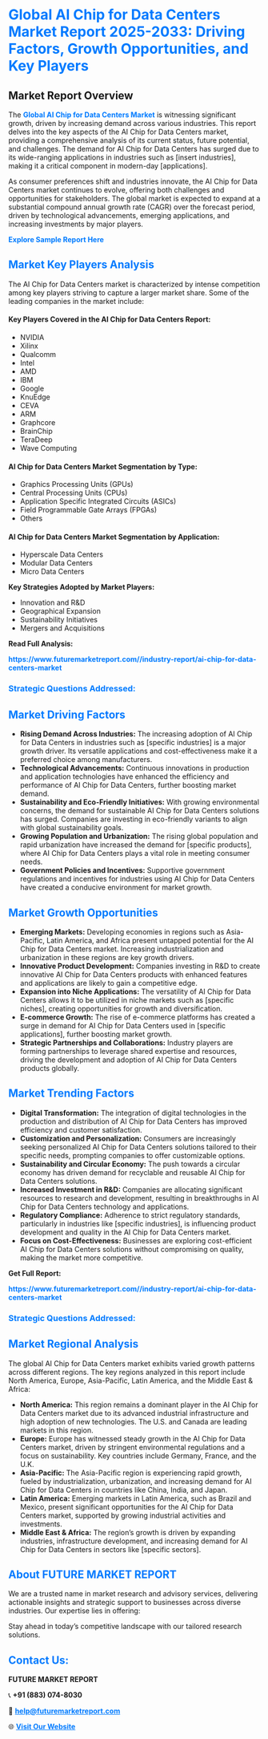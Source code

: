 <h1 style="color: #007BFF;">Global AI Chip for Data Centers Market Report 2025-2033: Driving Factors, Growth Opportunities, and Key Players</h1>

<section id="overview">
<h2>Market Report Overview</h2>
<p>The <a href="https://www.futuremarketreport.com//industry-report/ai-chip-for-data-centers-market" style="color: #007BFF; text-decoration: none;"><strong>Global AI Chip for Data Centers Market</strong></a> is witnessing significant growth, driven by increasing demand across various industries. This report delves into the key aspects of the AI Chip for Data Centers market, providing a comprehensive analysis of its current status, future potential, and challenges. The demand for AI Chip for Data Centers has surged due to its wide-ranging applications in industries such as [insert industries], making it a critical component in modern-day [applications].</p>
<p>As consumer preferences shift and industries innovate, the AI Chip for Data Centers market continues to evolve, offering both challenges and opportunities for stakeholders. The global market is expected to expand at a substantial compound annual growth rate (CAGR) over the forecast period, driven by technological advancements, emerging applications, and increasing investments by major players.</p>
</section>

<section id="overview">
<p><a href="https://www.futuremarketreport.com//request-sample/reportId=76760" style="color: #007BFF; text-decoration: none;"><strong>Explore Sample Report Here</strong></a></p>
</section>

<section id="key-players">
<h2 style="color: #007BFF;">Market Key Players Analysis</h2>
<p>The AI Chip for Data Centers market is characterized by intense competition among key players striving to capture a larger market share. Some of the leading companies in the market include:</p>
<h4>Key Players Covered in the AI Chip for Data Centers Report:</h4>
<ul><li>NVIDIA</li><li>Xilinx</li><li>Qualcomm</li><li>Intel</li><li>AMD</li><li>IBM</li><li>Google</li><li>KnuEdge</li><li>CEVA</li><li>ARM</li><li>Graphcore</li><li>BrainChip</li><li>TeraDeep</li><li>Wave Computing</li></ul>
<h4>AI Chip for Data Centers Market Segmentation by Type:</h4>
<ul><li>Graphics Processing Units (GPUs)</li><li>Central Processing Units (CPUs)</li><li>Application Specific Integrated Circuits (ASICs)</li><li>Field Programmable Gate Arrays (FPGAs)</li><li>Others</li></ul>

<h4>AI Chip for Data Centers Market Segmentation by Application:</h4>
<ul><li>Hyperscale Data Centers</li><li>Modular Data Centers</li><li>Micro Data Centers</li></ul>
<p><strong>Key Strategies Adopted by Market Players:</strong></p>
<ul>
<li>Innovation and R&D</li>
<li>Geographical Expansion</li>
<li>Sustainability Initiatives</li>
<li>Mergers and Acquisitions</li>
</ul>
</section>

<section>
<p><strong>Read Full Analysis: </strong></p><a href="https://www.futuremarketreport.com//industry-report/ai-chip-for-data-centers-market" style="color: #007BFF; text-decoration: none;"><strong>https://www.futuremarketreport.com//industry-report/ai-chip-for-data-centers-market</strong></a>
<h3 style="color: #007BFF;">Strategic Questions Addressed:</h3>
</section>

<section id="driving-factors">
<h2 style="color: #007BFF;">Market Driving Factors</h2>
<ul>
<li><strong>Rising Demand Across Industries:</strong> The increasing adoption of AI Chip for Data Centers in industries such as [specific industries] is a major growth driver. Its versatile applications and cost-effectiveness make it a preferred choice among manufacturers.</li>
<li><strong>Technological Advancements:</strong> Continuous innovations in production and application technologies have enhanced the efficiency and performance of AI Chip for Data Centers, further boosting market demand.</li>
<li><strong>Sustainability and Eco-Friendly Initiatives:</strong> With growing environmental concerns, the demand for sustainable AI Chip for Data Centers solutions has surged. Companies are investing in eco-friendly variants to align with global sustainability goals.</li>
<li><strong>Growing Population and Urbanization:</strong> The rising global population and rapid urbanization have increased the demand for [specific products], where AI Chip for Data Centers plays a vital role in meeting consumer needs.</li>
<li><strong>Government Policies and Incentives:</strong> Supportive government regulations and incentives for industries using AI Chip for Data Centers have created a conducive environment for market growth.</li>
</ul>
</section>

<section id="growth-opportunities">
<h2 style="color: #007BFF;">Market Growth Opportunities</h2>
<ul>
<li><strong>Emerging Markets:</strong> Developing economies in regions such as Asia-Pacific, Latin America, and Africa present untapped potential for the AI Chip for Data Centers market. Increasing industrialization and urbanization in these regions are key growth drivers.</li>
<li><strong>Innovative Product Development:</strong> Companies investing in R&D to create innovative AI Chip for Data Centers products with enhanced features and applications are likely to gain a competitive edge.</li>
<li><strong>Expansion into Niche Applications:</strong> The versatility of AI Chip for Data Centers allows it to be utilized in niche markets such as [specific niches], creating opportunities for growth and diversification.</li>
<li><strong>E-commerce Growth:</strong> The rise of e-commerce platforms has created a surge in demand for AI Chip for Data Centers used in [specific applications], further boosting market growth.</li>
<li><strong>Strategic Partnerships and Collaborations:</strong> Industry players are forming partnerships to leverage shared expertise and resources, driving the development and adoption of AI Chip for Data Centers products globally.</li>
</ul>
</section>

<section id="trending-factors">
<h2 style="color: #007BFF;">Market Trending Factors</h2>
<ul>
<li><strong>Digital Transformation:</strong> The integration of digital technologies in the production and distribution of AI Chip for Data Centers has improved efficiency and customer satisfaction.</li>
<li><strong>Customization and Personalization:</strong> Consumers are increasingly seeking personalized AI Chip for Data Centers solutions tailored to their specific needs, prompting companies to offer customizable options.</li>
<li><strong>Sustainability and Circular Economy:</strong> The push towards a circular economy has driven demand for recyclable and reusable AI Chip for Data Centers solutions.</li>
<li><strong>Increased Investment in R&D:</strong> Companies are allocating significant resources to research and development, resulting in breakthroughs in AI Chip for Data Centers technology and applications.</li>
<li><strong>Regulatory Compliance:</strong> Adherence to strict regulatory standards, particularly in industries like [specific industries], is influencing product development and quality in the AI Chip for Data Centers market.</li>
<li><strong>Focus on Cost-Effectiveness:</strong> Businesses are exploring cost-efficient AI Chip for Data Centers solutions without compromising on quality, making the market more competitive.</li>
</ul>
</section>

<section>
<p><strong>Get Full Report: </strong></p><a href="https://www.futuremarketreport.com//industry-report/ai-chip-for-data-centers-market" style="color: #007BFF; text-decoration: none;"><strong>https://www.futuremarketreport.com//industry-report/ai-chip-for-data-centers-market</strong></a>
<h3 style="color: #007BFF;">Strategic Questions Addressed:</h3>
</section>


<section id="regional-analysis">
<h2 style="color: #007BFF;">Market Regional Analysis</h2>
<p>The global AI Chip for Data Centers market exhibits varied growth patterns across different regions. The key regions analyzed in this report include North America, Europe, Asia-Pacific, Latin America, and the Middle East & Africa:</p>
<ul>
<li><strong>North America:</strong> This region remains a dominant player in the AI Chip for Data Centers market due to its advanced industrial infrastructure and high adoption of new technologies. The U.S. and Canada are leading markets in this region.</li>
<li><strong>Europe:</strong> Europe has witnessed steady growth in the AI Chip for Data Centers market, driven by stringent environmental regulations and a focus on sustainability. Key countries include Germany, France, and the U.K.</li>
<li><strong>Asia-Pacific:</strong> The Asia-Pacific region is experiencing rapid growth, fueled by industrialization, urbanization, and increasing demand for AI Chip for Data Centers in countries like China, India, and Japan.</li>
<li><strong>Latin America:</strong> Emerging markets in Latin America, such as Brazil and Mexico, present significant opportunities for the AI Chip for Data Centers market, supported by growing industrial activities and investments.</li>
<li><strong>Middle East & Africa:</strong> The region’s growth is driven by expanding industries, infrastructure development, and increasing demand for AI Chip for Data Centers in sectors like [specific sectors].</li>
</ul>
</section>

<footer>
<h2 style="color: #007BFF;">About FUTURE MARKET REPORT</h2>
<p>We are a trusted name in market research and advisory services, delivering actionable insights and strategic support to businesses across diverse industries. Our expertise lies in offering:</p>

<p>Stay ahead in today’s competitive landscape with our tailored research solutions.</p>

<h2 style="color: #007BFF;">Contact Us:</h2>
<p><strong>FUTURE MARKET REPORT</strong></p>
<p>📞 <strong>+91 (883) 074-8030</strong></p>
<p>📧 <strong><a href="mailto:help@futuremarketreport.com" style="color: #007BFF;">help@futuremarketreport.com</a></strong></p>
<p>🌐 <strong><a href="https://www.futuremarketreport.com/" style="color: #007BFF;">Visit Our Website</a></strong></p>
</footer>